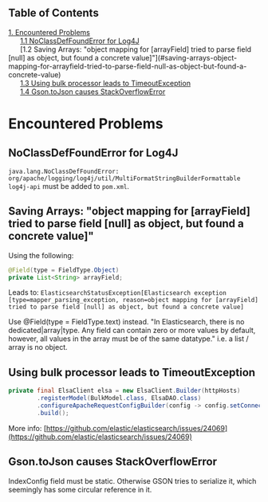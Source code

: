 ## Table of Contents
[1. Encountered Problems](#encountered-problems)<br>
&nbsp;&nbsp;&nbsp;&nbsp;&nbsp;&nbsp;[1.1 NoClassDefFoundError for Log4J](#noclassdeffounderror-for-log4j)<br>
&nbsp;&nbsp;&nbsp;&nbsp;&nbsp;&nbsp;[1.2 Saving Arrays: "object mapping for [arrayField] tried to parse field [null] as object, but found a concrete value]"](#saving-arrays-object-mapping-for-arrayfield-tried-to-parse-field-null-as-object-but-found-a-concrete-value)<br>
&nbsp;&nbsp;&nbsp;&nbsp;&nbsp;&nbsp;[1.3 Using bulk processor leads to TimeoutException](#using-bulk-processor-leads-to-timeoutexception)<br>
&nbsp;&nbsp;&nbsp;&nbsp;&nbsp;&nbsp;[1.4 Gson.toJson causes StackOverflowError](#gsontojson-causes-stackoverflowerror)<br>
# Encountered Problems
## NoClassDefFoundError for Log4J

`java.lang.NoClassDefFoundError: org/apache/logging/log4j/util/MultiFormatStringBuilderFormattable`<br/>`log4j-api` must be added to `pom.xml`.

## Saving Arrays: "object mapping for [arrayField] tried to parse field [null] as object, but found a concrete value]"

Using the following:


```JAVA
@Field(type = FieldType.Object)
private List<String> arrayField;
```


Leads to: `ElasticsearchStatusException[Elasticsearch exception [type=mapper_parsing_exception, reason=object mapping for [arrayField] tried to parse field [null] as object, but found a concrete value]`


Use @Field(type = FieldType.text) instead. "In Elasticsearch, there is no dedicated|array|type. Any field can contain zero or more values by default, however, all values in the array must be of the same datatype." i.e. a list / array is no object.

## Using bulk processor leads to TimeoutException

```JAVA
private final ElsaClient elsa = new ElsaClient.Builder(httpHosts)
        .registerModel(BulkModel.class, ElsaDAO.class)
        .configureApacheRequestConfigBuilder(config -> config.setConnectionRequestTimeout(0))
        .build();
```


More info: [https://github.com/elastic/elasticsearch/issues/24069](https://github.com/elastic/elasticsearch/issues/24069)

## Gson.toJson causes StackOverflowError

IndexConfig field must be static. Otherwise GSON tries to serialize it, which seemingly has some circular reference in it.

